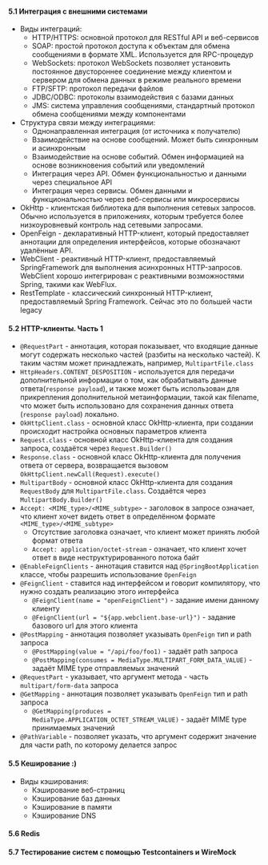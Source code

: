 #### 5.1 Интеграция с внешними системами

* Виды интеграций:
  - HTTP/HTTPS: основной протокол для RESTful API и веб-сервисов
  - SOAP: простой протокол доступа к объектам для обмена сообщениями в формате XML. Используется для RPC-процедур
  - WebSockets: протокол WebSockets позволяет установить постоянное двустороннее соединение между клиентом и сервером
    для обмена данных в режиме реального времени
  - FTP/SFTP: протокол передачи файлов
  - JDBC/ODBC: протоколы взаимодействия с базами данных
  - JMS: система управления сообщениями, стандартный протокол обмена сообщениями между компонентами
* Структура связи между интеграциями:
  - Однонаправленная интеграция (от источника к получателю)
  - Взаимодействие на основе сообщений. Может быть синхронным и асинхронным
  - Взаимодействие на основе событий. Обмен информацией на основе возникновения событий или уведомлений
  - Интеграция через API. Обмен функциональностью и данными через специальное API
  - Интеграция через сервисы. Обмен данными и функциональностью через веб-сервисы или микросервисы
* OkHttp - клиентская библиотека для выполнения сетевых запросов. Обычно используется в приложениях, которым требуется
  более низкоуровневый контроль над сетевыми запросами.
* OpenFeign - декларативный HTTP-клиент, который предоставляет аннотации для определения интерфейсов, которые обозначают
  удалённые API.
* WebClient - реактивный HTTP-клиент, предоставляемый SpringFramework для выполнения асинхронных HTTP-запросов.
  WebClient хорошо интегрирован c реактивными возможностями Spring, такими как WebFlux.
* RestTemplate - классический синхронный HTTP-клиент, предоставляемый Spring Framework. Сейчас это по большей части
  legacy

#### 5.2 HTTP-клиенты. Часть 1

* `@RequestPart` - аннотация, которая показывает, что входящие данные могут содержать несколько частей (разбиты на
  несколько частей). К таким частям может принадлежать, например, `MultipartFile.class`
* `HttpHeaders.CONTENT_DESPOSITION` - используется для передачи дополнительной информации о том, как обрабатывать данные
  ответа(`response payload`), и также может быть использован для прикрепления дополнительной метаинформации, такой как
  filename, что может быть использовано для сохранения данных ответа (`response payload`) локально.
* `OkHttpClient.class` - основной класс OkHttp-клиента, при создании происходит настройка основных параметров клиента
* `Request.class` - основной класс OkHttp-клиента для создания запроса, создаётся через `Request.Builder()`
* `Response.class` - основной класс OkHttp-клиента для получения ответа от сервера, возвращается
  вызовом `OkHttpClient.newCall(Request).execute()`
* `MultipartBody` - основной класс OkHttp-клиента для создания `RequestBody` для `MultipartFile.class`. Создаётся
  через `MultipartBody.Builder()`
* `Accept: <MIME_type>/<MIME_subtype>` - заголовок в запросе означает, что клиент хочет видеть ответ в определённом
  формате `<MIME_type>/<MIME_subtype>`
  - Отсутствие заголовка означает, что клиент может принять любой формат ответа
  - `Accept: application/octet-stream` - означает, что клиент хочет ответ в виде неструктурированного потока байт
* `@EnableFeignClients` - аннотация ставится над `@SpringBootApplication` классе, чтобы разрешить
  использование `OpenFeign`
* `@FeignClient` - ставится над интерфейсом и говорит компилятору, что нужно создать реализацию этого интерфейса
  - `@FeignClient(name = "openFeignClient")` - задание имени данному клиенту
  - `@FeignClient(url = "${app.webclient.base-url}")` - задание базового url для этого клиента
* `@PostMapping` - аннотация позволяет указывать `OpenFeign` тип и path запроса
  - `@PostMapping(value = "/api/foo/foo1)` - задаёт path запроса
  - `@PostMapping(consumes = MediaType.MULTIPART_FORM_DATA_VALUE)` - задаёт MIME type отправляемых значений
* `@RequestPart` - указывает, что аргумент метода - часть `multipart/form-data` запроса
* `@GetMapping` - аннотация позволяет указывать `OpenFeign` тип и path запроса
  - `@GetMapping(produces = MediaType.APPLICATION_OCTET_STREAM_VALUE)` - задаёт MIME type принимаемых значений
* `@PathVariable` - позволяет указать, что аргумент содержит значение для части path, по которому делается запрос

#### 5.5 Кеширование :)

* Виды кэширования:
  - Кэширование веб-страниц
  - Кэширование баз данных
  - Кэширование в памяти
  - Кэширование DNS

#### 5.6 Redis

#### 5.7 Тестирование систем с помощью Testcontainers и WireMock
